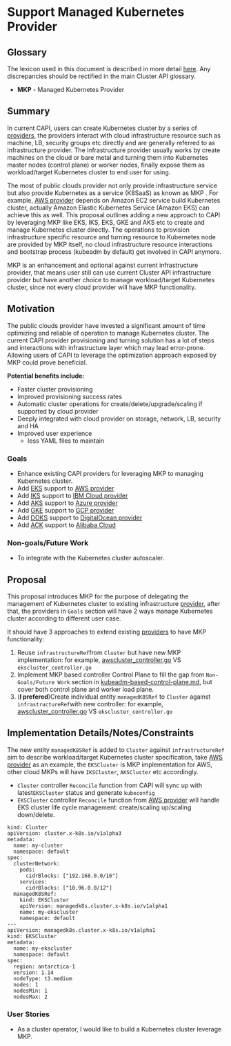 # Support Managed Kubernetes Provider

## Glossary
The lexicon used in this document is described in more detail [here](https://github.com/kubernetes-sigs/cluster-api/blob/master/docs/book/src/reference/glossary.md). Any discrepancies should be rectified in the main Cluster API glossary.

- **MKP** - Managed Kubernetes Provider

## Summary

In current CAPI, users can create Kubernetes cluster by a series of [providers](https://github.com/kubernetes-sigs/cluster-api/blob/master/docs/book/src/reference/providers.md#infrastructure), the providers interact with cloud infrastructure resource such as machine, LB, security groups etc directly and are generally referred to as infrastructure provider. The infrastructure provider usually works by create machines on the cloud or bare metal and turning them into Kubernetes master nodes (control plane) or worker nodes, finally expose them as workload/target Kubernetes cluster to end user for using.

The most of public clouds provider not only provide infrastructure service but also provide Kubernetes as a service (K8SaaS) as known as MKP . For example, [AWS provider](https://github.com/kubernetes-sigs/cluster-api-provider-aws) depends on Amazon EC2 service build Kubernetes cluster, actually Amazon Elastic Kubernetes Service (Amazon EKS) can achieve this as well. This proposal outlines adding a new approach to CAPI by leveraging MKP like EKS, IKS, EKS, GKE and AKS etc to create and manage Kubernetes cluster directly. The operations to provision infrastructure specific resource and turning resource to Kubernetes node are provided by MKP itself, no cloud infrastructure resource interactions and bootstrap process (kubeadm by default) get involved in CAPI anymore.

MKP is an enhancement and optional against current infrastructure provider, that means user still can use current Cluster API infrastructure provider but have another choice to manage workload/target Kubernetes cluster, since not every cloud provider will have MKP functionality.

## Motivation

The public clouds provider have invested a significant amount of time optimizing and reliable of operation to manage Kubernetes cluster. The current CAPI provider provisioning and turning solution has a lot of steps and interactions with infrastructure layer which may lead error-prone. Allowing users of CAPI to leverage the optimization approach exposed by MKP could prove beneficial.

**Potential benefits include:**
- Faster cluster provisioning
- Improved provisioning success rates
- Automatic cluster operations for create/delete/upgrade/scaling if supported by cloud provider
- Deeply integrated with cloud provider on storage, network, LB, security and HA
- Improved user experience
   - less YAML files to maintain

### Goals

-  Enhance existing CAPI providers for leveraging MKP to managing Kubernetes cluster.
  - Add [EKS](https://aws.amazon.com/eks/) support to [AWS provider](https://github.com/kubernetes-sigs/cluster-api-provider-aws) 
  - Add [IKS](https://www.ibm.com/cloud/container-service/) support to [IBM Cloud provider](https://github.com/kubernetes-sigs/cluster-api-provider-ibmcloud)
  - Add [AKS](https://azure.microsoft.com/en-in/services/kubernetes-service/) support to [Azure provider](https://github.com/kubernetes-sigs/cluster-api-provider-azure)
  - Add [GKE](https://cloud.google.com/kubernetes-engine/) support to [GCP provider](https://github.com/kubernetes-sigs/cluster-api-provider-gcp)
  - Add [DOKS](https://www.digitalocean.com/products/kubernetes/) support to [DigitalOcean provider](https://github.com/kubernetes-sigs/cluster-api-provider-digitalocean)
  - Add [ACK](https://www.alibabacloud.com/product/kubernetes) support to [Alibaba Cloud](https://github.com/oam-oss/cluster-api-provider-alicloud) 

### Non-goals/Future Work

- To integrate with the Kubernetes cluster autoscaler.

## Proposal

This proposal introduces MKP for the purpose of delegating the management of Kubernetes cluster to existing infrastructure [provider](https://github.com/kubernetes-sigs/cluster-api/blob/master/docs/book/src/reference/providers.md#infrastructure), after that, the providers in `Goals` section will have 2 ways manage Kubernetes cluster according to different user case.

It should have 3 approaches to extend existing [providers](https://github.com/kubernetes-sigs/cluster-api/blob/master/docs/book/src/reference/providers.md#infrastructure) to have MKP functionality: 
 1.  Reuse `infrastructureRef`from `Cluster` but have new MKP implementation:  for example, [awscluster_controller.go](https://github.com/kubernetes-sigs/cluster-api-provider-aws/blob/master/controllers/awscluster_controller.go) VS `ekscluster_controller.go`
 2.  Implement MKP based controller Control Plane to fill the gap from `Non-Goals/Future Work` section in [kubeadm-based-control-plane.md](https://github.com/kubernetes-sigs/cluster-api/blob/master/docs/proposals/20191017-kubeadm-based-control-plane.md), but cover both control plane and worker load plane.
 3.  (**I  prefered**)Create individual entity `managedK8SRef` to `Cluster` against `infrastructureRef`with new controller: for example, [awscluster_controller.go](https://github.com/kubernetes-sigs/cluster-api-provider-aws/blob/master/controllers/awscluster_controller.go) VS `ekscluster_controller.go`

 
## Implementation Details/Notes/Constraints

The new entity `managedK8SRef` is added to `Cluster` against `infrastructureRef` aim to describe workload/target Kubernetes cluster specification,  take [AWS provider](https://github.com/kubernetes-sigs/cluster-api-provider-aws)  as an example,  the `EKSCluster` is MKP implementation for AWS, other cloud MKPs will have `IKSCluster`,  `AKSCluster` etc accordingly.   

- `Cluster` controller `Reconcile` function from CAPI will sync up with latest`EKSCluster` status and generate `kubeconfig`
- `EKSCluster` controller `Reconcile` function from [AWS provider](https://github.com/kubernetes-sigs/cluster-api-provider-aws)  will handle EKS cluster life cycle management: create/scaling up/scaling down/delete.

```
kind: Cluster
apiVersion: cluster.x-k8s.io/v1alpha3
metadata:
  name: my-cluster
  namespace: default
spec:
  clusterNetwork:
    pods:
      cidrBlocks: ["192.168.0.0/16"]
    services:
      cidrBlocks: ["10.96.0.0/12"]
  managedK8SRef:
    kind: EKSCluster
    apiVersion: managedk8s.cluster.x-k8s.io/v1alpha1
    name: my-ekscluster
    namespace: default
---
apiVersion: managedk8s.cluster.x-k8s.io/v1alpha1
kind: EKSCluster
metadata:
  name: my-ekscluster
  namespace: default
spec:
  region: antarctica-1
  version: 1.14
  nodeType: t3.medium
  nodes: 1
  nodesMin: 1
  nodesMax: 2
```

### User Stories

- As a cluster operator, I would like to build a Kubernetes cluster leverage MKP.
